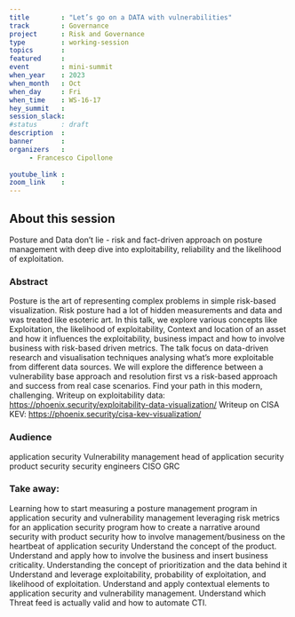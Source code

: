 ```yaml
---
title        : "Let’s go on a DATA with vulnerabilities"
track        : Governance
project      : Risk and Governance
type         : working-session
topics       :
featured     :
event        : mini-summit
when_year    : 2023
when_month   : Oct
when_day     : Fri
when_time    : WS-16-17
hey_summit   : 
session_slack:
#status      : draft
description  :
banner       : 
organizers   :
     - Francesco Cipollone
     
youtube_link : 
zoom_link    : 
---
```


## About this session
Posture and Data don’t lie - risk and fact-driven approach on posture management with deep dive into exploitability, reliability and the likelihood of exploitation.

### Abstract
Posture is the art of representing complex problems in simple risk-based visualization. Risk posture had a lot of hidden measurements and data and was treated like esoteric art. In this talk, we explore various concepts like Exploitation, the likelihood of exploitability, Context and location of an asset and how it influences the exploitability, business impact and how to involve business with risk-based driven metrics.
The talk focus on data-driven research and visualisation techniques analysing what’s more exploitable from different data sources.
We will explore the difference between a vulnerability base approach and resolution first vs a risk-based approach and success from real case scenarios.
Find your path in this modern, challenging.
Writeup on exploitability data: https://phoenix.security/exploitability-data-visualization/
Writeup on CISA KEV: https://phoenix.security/cisa-kev-visualization/

### Audience
application security
Vulnerability management
head of application security
product security
security engineers
CISO
GRC

### Take away:
Learning how to start measuring a posture management program in application security and vulnerability management leveraging risk
metrics for an application security program
how to create a narrative around security with product security
how to involve management/business on the heartbeat of application security
Understand the concept of the product.
Understand and apply how to involve the business and insert business criticality.
Understanding the concept of prioritization and the data behind it
Understand and leverage exploitability, probability of exploitation, and likelihood of exploitation.
Understand and apply contextual elements to application security and vulnerability management.
Understand which Threat feed is actually valid and how to automate CTI.
